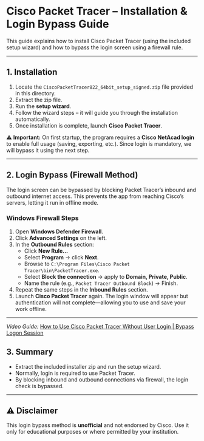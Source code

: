 # Cisco Packet Tracer – Installation & Login Bypass Guide

This guide explains how to install Cisco Packet Tracer (using the included setup wizard) and how to bypass the login screen using a firewall rule.

---

## 1. Installation

1. Locate the `CiscoPacketTracer822_64bit_setup_signed.zip` file provided in this directory.  
2. Extract the zip file.  
3. Run the **setup wizard**.  
4. Follow the wizard steps – it will guide you through the installation automatically.  
5. Once installation is complete, launch **Cisco Packet Tracer**.  

⚠️ **Important:** On first startup, the program requires a **Cisco NetAcad login** to enable full usage (saving, exporting, etc.). Since login is mandatory, we will bypass it using the next step.

---

## 2. Login Bypass (Firewall Method)

The login screen can be bypassed by blocking Packet Tracer’s inbound and outbound internet access. This prevents the app from reaching Cisco’s servers, letting it run in offline mode.

### Windows Firewall Steps
1. Open **Windows Defender Firewall**.  
2. Click **Advanced Settings** on the left.  
3. In the **Outbound Rules** section:
   - Click **New Rule…**  
   - Select **Program** → click **Next**.  
   - Browse to `C:\Program Files\Cisco Packet Tracer\bin\PacketTracer.exe`.  
   - Select **Block the connection** → apply to **Domain, Private, Public**.  
   - Name the rule (e.g., `Packet Tracer Outbound Block`) → Finish.  
4. Repeat the same steps in the **Inbound Rules** section.  
5. Launch **Cisco Packet Tracer** again. The login window will appear but authentication will not complete—allowing you to use and save your work offline.  

---
*Video Guide:* [How to Use Cisco Packet Tracer Without User Login | Bypass Logon Session](https://www.youtube.com/watch?v=7yMXQNtBzA0)

## 3. Summary

- Extract the included installer zip and run the setup wizard.  
- Normally, login is required to use Packet Tracer.  
- By blocking inbound and outbound connections via firewall, the login check is bypassed.  

---

## ⚠️ Disclaimer

This login bypass method is **unofficial** and not endorsed by Cisco. Use it only for educational purposes or where permitted by your institution.
